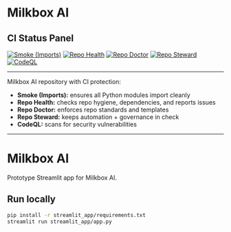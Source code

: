 # Milkbox AI

## CI Status Panel  

[![Smoke (Imports)](https://github.com/swanepoelchristo/milkbox-ai/actions/workflows/smoke.yml/badge.svg)](https://github.com/swanepoelchristo/milkbox-ai/actions/workflows/smoke.yml)
[![Repo Health](https://github.com/swanepoelchristo/milkbox-ai/actions/workflows/repo_health.yml/badge.svg)](https://github.com/swanepoelchristo/milkbox-ai/actions/workflows/repo_health.yml)
[![Repo Doctor](https://github.com/swanepoelchristo/milkbox-ai/actions/workflows/repo_doctor.yml/badge.svg)](https://github.com/swanepoelchristo/milkbox-ai/actions/workflows/repo_doctor.yml)
[![Repo Steward](https://github.com/swanepoelchristo/milkbox-ai/actions/workflows/repo_steward.yml/badge.svg)](https://github.com/swanepoelchristo/milkbox-ai/actions/workflows/repo_steward.yml)
[![CodeQL](https://github.com/swanepoelchristo/milkbox-ai/actions/workflows/codeql.yml/badge.svg)](https://github.com/swanepoelchristo/milkbox-ai/actions/workflows/codeql.yml)

---

Milkbox AI repository with CI protection:

- **Smoke (Imports):** ensures all Python modules import cleanly  
- **Repo Health:** checks repo hygiene, dependencies, and reports issues  
- **Repo Doctor:** enforces repo standards and templates  
- **Repo Steward:** keeps automation + governance in check  
- **CodeQL:** scans for security vulnerabilities  

---

# Milkbox AI  

Prototype Streamlit app for Milkbox AI.  

## Run locally  

```bash
pip install -r streamlit_app/requirements.txt  
streamlit run streamlit_app/app.py 
